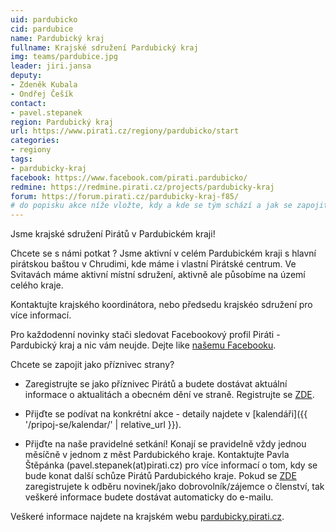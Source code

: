 ```yaml
---
uid: pardubicko
cid: pardubice
name: Pardubický kraj
fullname: Krajské sdružení Pardubický kraj
img: teams/pardubice.jpg
leader: jiri.jansa
deputy:
- Zdeněk Kubala
- Ondřej Češík
contact:
- pavel.stepanek
region: Pardubický kraj
url: https://www.pirati.cz/regiony/pardubicko/start
categories:
- regiony
tags:
- pardubicky-kraj
facebook: https://www.facebook.com/pirati.pardubicko/
redmine: https://redmine.pirati.cz/projects/pardubicky-kraj
forum: https://forum.pirati.cz/pardubicky-kraj-f85/
# do popisku akce níže vložte, kdy a kde se tým schází a jak se zapojit
---
```


Jsme krajské sdružení Pirátů v Pardubickém kraji! 

Chcete se s námi potkat ? Jsme aktivní v celém Pardubickém kraji s hlavní pirátskou baštou v Chrudimi, kde máme i vlastní Pirátské centrum. Ve Svitavách máme aktivní místní sdružení, aktivně ale působíme na území celého kraje.

Kontaktujte krajského koordinátora, nebo předsedu krajskéo sdružení pro více informací.

Pro každodenní novinky stači sledovat Facebookový profil Piráti - Pardubický kraj a nic vám neujde. Dejte like [našemu Facebooku](https://www.facebook.com/pg/pirati.pardubicko/events/?ref=page_internal).

Chcete se zapojit jako příznivec strany?

* Zaregistrujte se jako příznivec Pirátů a budete dostávat aktuální informace o aktualitách a obecném dění ve straně. Registrujte se [ZDE](https://www.pirati.cz/pripoj-se/).

* Přijďte se podívat na konkrétní akce - detaily najdete v [kalendáři]({{ '/pripoj-se/kalendar/' | relative_url }}).

* Přijďte na naše pravidelné setkání! Konají se pravidelně vždy jednou měsíčně v jednom z měst Pardubického kraje. Kontaktujte Pavla Štěpánka (pavel.stepanek(аt)pirati.cz) pro více informací o tom, kdy se bude konat další schůze Pirátů Pardubického kraje. 
Pokud se [ZDE](https://www.pirati.cz/pripoj-se/) zaregistrujete k odběru novinek/jako dobrovolník/zájemce o členství, tak veškeré informace budete dostávat automaticky do e-mailu.

Veškeré informace najdete na krajském webu [pardubicky.pirati.cz](https://pardubicky.pirati.cz).
